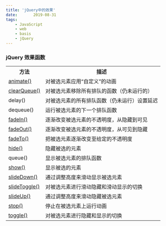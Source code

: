 ```yaml
---
title: 'jQuery中的效果'
date:       2019-08-31
tags:
	- JavaScript
	- web
	- basis
	- jQuery
---
```















### jQuery 效果函数  

<table class="dataintable">
<tbody><tr>
<th>方法</th>
<th>描述</th>
</tr>

<tr>
<td><a href="https://www.w3school.com.cn/jquery/effect_animate.asp" title="jQuery 效果 - animate() 方法">animate()</a></td>
<td>对被选元素应用“自定义”的动画</td>
</tr>

<tr>
<td><a href="https://www.w3school.com.cn/jquery/effect_clearqueue.asp" title="jQuery 效果 - clearQueue() 方法">clearQueue()</a></td>
<td>对被选元素移除所有排队的函数（仍未运行的）</td>
</tr>

<tr>
<td>delay()</td>
<td>对被选元素的所有排队函数（仍未运行）设置延迟</td>
</tr>

<tr>
<td>dequeue()</td>
<td>运行被选元素的下一个排队函数</td>
</tr>

<tr>
<td><a href="https://www.w3school.com.cn/jquery/effect_fadein.asp" title="jQuery 效果 - fadeIn() 方法">fadeIn()</a></td>
<td>逐渐改变被选元素的不透明度，从隐藏到可见</td>
</tr>

<tr>
<td><a href="https://www.w3school.com.cn/jquery/effect_fadeout.asp" title="jQuery 效果 - fadeOut() 方法">fadeOut()</a></td>
<td>逐渐改变被选元素的不透明度，从可见到隐藏</td>
</tr>

<tr>
<td><a href="https://www.w3school.com.cn/jquery/effect_fadeto.asp" title="jQuery 效果 - fadeTo() 方法">fadeTo()</a></td>
<td>把被选元素逐渐改变至给定的不透明度</td>
</tr>

<tr>
<td><a href="https://www.w3school.com.cn/jquery/effect_hide.asp" title="jQuery 效果 - hide() 方法">hide()</a></td>
<td>隐藏被选的元素</td>
</tr>

<tr>
<td>queue()</td>
<td>显示被选元素的排队函数</td>
</tr>

<tr>
<td><a href="https://www.w3school.com.cn/jquery/effect_show.asp" title="jQuery 效果 - show() 方法">show()</a></td>
<td>显示被选的元素</td>
</tr>

<tr>
<td><a href="https://www.w3school.com.cn/jquery/effect_slidedown.asp" title="jQuery 效果 - slideDown() 方法">slideDown()</a></td>
<td>通过调整高度来滑动显示被选元素</td>
</tr>

<tr>
<td><a href="https://www.w3school.com.cn/jquery/effect_slidetoggle.asp" title="jQuery 效果 - slideToggle() 方法">slideToggle()</a></td>
<td>对被选元素进行滑动隐藏和滑动显示的切换</td>
</tr>

<tr>
<td><a href="https://www.w3school.com.cn/jquery/effect_slideup.asp" title="jQuery 效果 - slideUp() 方法">slideUp()</a></td>
<td>通过调整高度来滑动隐藏被选元素</td>
</tr>

<tr>
<td><a href="https://www.w3school.com.cn/jquery/effect_stop.asp" title="jQuery 效果 - stop() 方法">stop()</a></td>
<td>停止在被选元素上运行动画</td>
</tr>

<tr>
<td><a href="https://www.w3school.com.cn/jquery/effect_toggle.asp" title="jQuery 效果 - toggle() 方法">toggle()</a></td>
<td>对被选元素进行隐藏和显示的切换</td>
</tr>
</tbody></table>